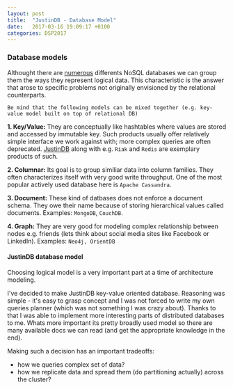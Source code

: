 ```yaml
---
layout: post
title:  "JustinDB - Database Model"
date:   2017-03-16 19:09:17 +0100
categories: DSP2017
---
```


### Database models
Althought there are [numerous][nosql-database] differents NoSQL databases we can group them the ways they represent logical data. This characteristic is the answer that arose to specific problems not originally envisioned by the relational counterparts.

```
Be mind that the following models can be mixed together (e.g. key-value model built on top of relational DB)
```

**1. Key/Value:**
They are conceptually like hashtables where values are stored and accessed by immutable key. Such products usually offer relatively simple interface we work against with; more complex queries are often deprecated.
[JustinDB][justindb] along with e.g. `Riak` and `Redis` are exemplary products of such.

**2. Columnar:**
Its goal is to group similiar data into column families. They often characterizes itself with very good write throughput.
One of the most popular actively used database here is `Apache Cassandra`.

**3. Document:**
These kind of datbases does not enforce a document schema. They owe their name because of storing hierarchical values called documents. Examples: `MongoDB`, `CouchDB`.

**4. Graph:**
They are very good for modeling complex relationship between nodes e.g. friends (lets think about social media sites like Facebook or LinkedIn).
Examples: `Neo4j, OrientDB`


#### JustinDB database model
Choosing logical model is a very important part at a time of architecture modeling.

I've decided to make JustinDB key-value oriented database. Reasoning was simple - it's easy to grasp concept and I was not forced to write my own queries planner (which was not something I was crazy about). Thanks to that I was able to implement more interesting parts of distributed databases to me. Whats more important its pretty broadly used model so there are many available docs we can read (and get the appropriate knowledge in the end).

Making such a decision has an important tradeoffs:
- how we queries complex set of data?
- how we replicate data and spread them (do partitioning actually) across the cluster?



[justindb]: https://github.com/speedcom/JustinDB
[nosql-database]: http://nosql-database.org/